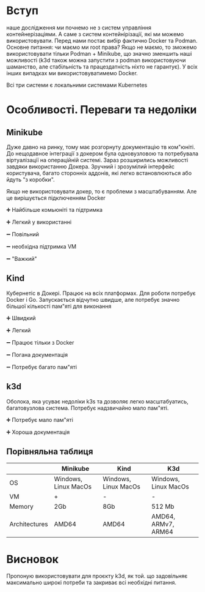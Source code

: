 # Вступ

наше дослідження ми почнемо не з систем управління контейнерізаціями. А саме з систем контейнірізації, які ми можемо використовувати. Перед нами постає вибір фактично Docker та Podman. 
Основне питання: чи маємо ми root права? Якщо не маємо, то зможемо використовувати тільки Podman + Minikube, що значно зменшить наші можливості (k3d також можна запустити з podman використовуючи шаманство, але стабільність та працездатність ніхто не гарантує). У всіх інших випадках ми використовуватимемо Docker. 

Всі три системи є локальними системами Kubernetes 

# Особливості. Переваги та недоліки

## Minikube

Дуже давно на ринку, тому має розгорнуту документацію тв ком"юніті. До нещодавное інтеграції з докером була одновузловою та потребувала віртуалізації на операційній системі. Зараз розширились можливості завдяки використанню Докера. Зручний і зрозумілий інтерфейс користувача, багато сторонніх аддонів, які легко встановлюються або йдуть "з коробки".

Якщо не використовувати докер, то є проблеми з масштабуванням. Але це вирішується підключенням Docker

:heavy_plus_sign: Найбільше комьюніті та підтримка

:heavy_plus_sign: Легкий у використанні


:heavy_minus_sign: Повільний

:heavy_minus_sign: необхідна підтримка VM

:heavy_minus_sign: "Важкий"

## Kind

Кубернетіс в Докері. Працює на всіх платформах. Для роботи потребує Docker і Go. Запускається відчутно швидше, але потребує значно більшої кількості пам"яті для виконання

:heavy_plus_sign: Швидкий

:heavy_plus_sign: Легкий


:heavy_minus_sign: Працює тільки з Docker

:heavy_minus_sign: Погана документація

:heavy_minus_sign: Потребує багато пам"яті

## k3d

Оболока, яка усуває недоліки k3s та дозволяє легко масштабуатись, багатовузлова система. Потребує надзвичайно мало пам"яті.

:heavy_plus_sign: Потребує мало пам"яті

:heavy_plus_sign: Хороша документація

## Порівняльна таблиця

|   | Minikube | Kind | K3d |
| --- | --- | --- | --- |
| OS | Windows, Linux MacOs | Windows, Linux MacOs | Windows, Linux MacOs |
| VM | + | - | - |
| Memory | 2Gb | 8Gb | 512 Mb |
| Architectures | AMD64 | AMD64 | AMD64, ARMv7, ARM64 |

# Висновок

Пропоную використовувати для проєкту k3d, як той. що задовільняє максимально широкі потреби та закриває всі необхідні питання.